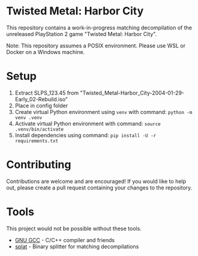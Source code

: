# Twisted Metal: Harbor City
This repository contains a work-in-progress matching decompilation of the unreleased PlayStation 2 game "Twisted Metal: Harbor City".

Note: This repository assumes a POSIX environment. Please use WSL or Docker on a Windows machine.

# Setup
1. Extract SLPS_123.45 from "Twisted_Metal-Harbor_City-2004-01-29-Early_02-Rebuild.iso"
2. Place in config folder
3. Create virtual Python environment using `venv` with command: `python -m venv .venv`
4. Activate virtual Python environment with command: `source .venv/bin/activate`
5. Install dependencies using command: `pip install -U -r requirements.txt`

# Contributing
Contributions are welcome and are encouraged! If you would like to help out, please create a pull request containing your changes to the repository.

# Tools
This project would not be possible without these tools.
- [GNU GCC](https://github.com/gcc-mirror/gcc) - C/C++ compiler and friends
- [splat](https://github.com/ethteck/splat) - Binary splitter for matching decompilations
